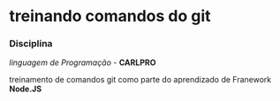 # treinando comandos do git 

### Disciplina

_linguagem de Programação_ - **CARLPRO**

treinamento de comandos git como parte do aprendizado de Franework **Node.JS**